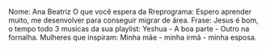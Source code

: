 Nome: Ana Beatriz 
O que você espera da Rreprograma: Espero aprender muito, me desenvolver para conseguir migrar de área. 
Frase: Jesus é bom, o tempo todo
3 musicas da sua playlist: Yeshua - A boa parte - Outro na fornalha.
Mulheres que inspiram: Minha mãe - minha irmã - minha esposa. 